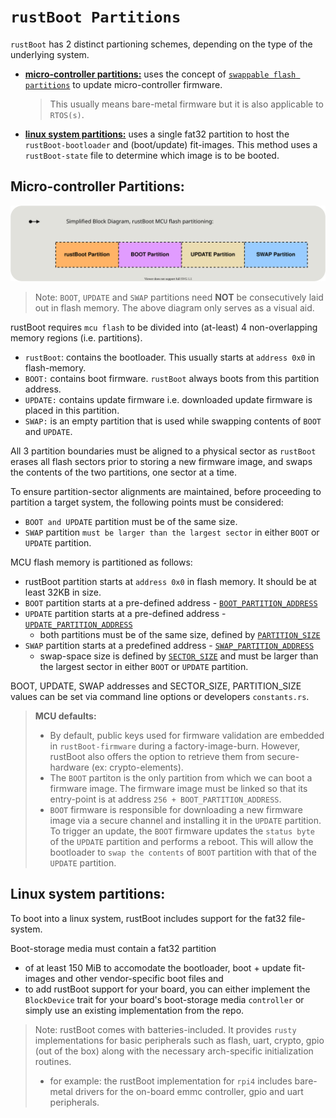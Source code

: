 # `rustBoot Partitions`

`rustBoot` has 2 distinct partioning schemes, depending on the type of the underlying system.
- [**micro-controller partitions:**](./partitions.md#micro-controller-partitions) uses the concept of [`swappable flash partitions`](https://github.com/nihalpasham/rustBoot/issues/2) to update micro-controller firmware. 
    > This usually means bare-metal firmware but it is also applicable to `RTOS(s)`.
- [**linux system partitions:**](./partitions.md#linux-system-partitions) uses a single fat32 partition to host the `rustBoot-bootloader` and  (boot/update) fit-images. This method uses a `rustBoot-state` file to determine which image is to be booted.
## Micro-controller Partitions:

[![partition](https://github.com/imrank03/rustBoot-book-diagrams/blob/main/partition.svg?raw=true "Simplified Block Diagram, 256 byte rustBoot header")](https://github.com/imrank03/rustBoot-book-diagrams/blob/main/partition.svg?raw=true)

> Note: `BOOT`, `UPDATE` and `SWAP` partitions need **NOT** be consecutively laid out in flash memory. The above diagram only serves as a visual aid.

rustBoot requires `mcu flash` to be divided into (at-least) 4 non-overlapping memory regions (i.e. partitions). 
- `rustBoot`: contains the bootloader. This usually starts at `address 0x0` in flash-memory. 
- `BOOT:` contains boot firmware. `rustBoot` always boots from this partition address.
- `UPDATE:` contains update firmware i.e. downloaded update firmware is placed in this partition.
- `SWAP:` is an empty partition that is used while swapping contents of `BOOT` and `UPDATE`.

All 3 partition boundaries must be aligned to a physical sector as `rustBoot` erases all flash sectors prior to storing a new firmware image, and swaps the contents of the two partitions, one sector at a time.

To ensure partition-sector alignments are maintained, before proceeding to partition a target system, the following points must be considered:

- `BOOT and UPDATE` partition must be of the same size.
- `SWAP` partition `must be larger than the largest sector` in either `BOOT` or `UPDATE` partition.

MCU flash memory is partitioned as follows:

- rustBoot partition starts at `address 0x0` in flash memory. It should be at least 32KB in size.
- `BOOT` partition starts at a pre-defined address - [`BOOT_PARTITION_ADDRESS`](https://github.com/nihalpasham/rustBoot/blob/7ea124b2d8f82b85b5500bfdbc038c104eee4452/rustBoot/src/constants.rs#L8)
- `UPDATE` partition starts at a pre-defined address - [`UPDATE_PARTITION_ADDRESS`](https://github.com/nihalpasham/rustBoot/blob/7ea124b2d8f82b85b5500bfdbc038c104eee4452/rustBoot/src/constants.rs#L10)
  - both partitions must be of the same size, defined by [`PARTITION_SIZE`](https://github.com/nihalpasham/rustBoot/blob/7ea124b2d8f82b85b5500bfdbc038c104eee4452/rustBoot/src/constants.rs#L6)
- `SWAP` partition starts at a predefined address - [`SWAP_PARTITION_ADDRESS`](https://github.com/nihalpasham/rustBoot/blob/7ea124b2d8f82b85b5500bfdbc038c104eee4452/rustBoot/src/constants.rs#L9)
  - swap-space size is defined by [`SECTOR_SIZE`](https://github.com/nihalpasham/rustBoot/blob/7ea124b2d8f82b85b5500bfdbc038c104eee4452/rustBoot/src/constants.rs#L5) and must be larger than the largest sector in either `BOOT` or `UPDATE` partition.

BOOT, UPDATE, SWAP addresses and SECTOR_SIZE, PARTITION_SIZE values can be set via command line options or developers `constants.rs`.

> **MCU defaults:**
> - By default, public keys used for firmware validation are embedded in `rustBoot-firmware` during a factory-image-burn. However, rustBoot also offers the option to retrieve them from secure-hardware (ex: crypto-elements).
> - The `BOOT` partiton is the only partition from which we can boot a firmware image. The firmware image must be linked so that its entry-point is at address `256 + BOOT_PARTITION_ADDRESS`.
> - `BOOT` firmware is responsible for downloading a new firmware image via a secure channel and installing it in the `UPDATE` partition. To trigger an update, the `BOOT` firmware updates the `status byte` of the `UPDATE` partition and performs a reboot. This will allow the bootloader to `swap the contents` of `BOOT` partition with that of the `UPDATE` partition. 

## Linux system partitions:

To boot into a linux system, rustBoot includes support for the fat32 file-system. 

Boot-storage media must contain a fat32 partition 
- of at least 150 MiB to accomodate the bootloader, boot + update fit-images and other vendor-specific boot files and
- to add rustBoot support for your board, you can either implement the `BlockDevice` trait for your board's boot-storage media `controller` or simply use an existing implementation from the repo.

> Note: rustBoot comes with batteries-included. It provides `rusty` implementations for basic peripherals such as flash, uart, crypto, gpio (out of the box) along with the necessary arch-specific initialization routines.
> - for example: the rustBoot implementation for `rpi4` includes bare-metal drivers for the on-board emmc controller, gpio and uart peripherals. 